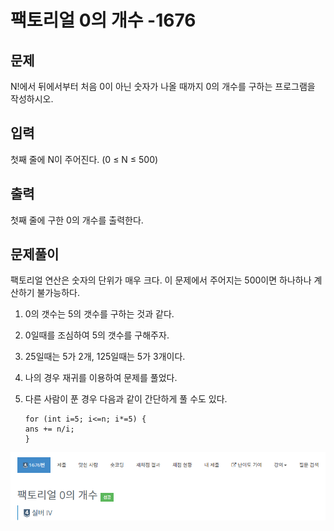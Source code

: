 # 팩토리얼 0의 개수 -1676

## 문제

N!에서 뒤에서부터 처음 0이 아닌 숫자가 나올 때까지 0의 개수를 구하는 프로그램을 작성하시오.

## 입력

첫째 줄에 N이 주어진다. (0 ≤ N ≤ 500)

## 출력

첫째 줄에 구한 0의 개수를 출력한다.

## 문제풀이

팩토리얼 연산은 숫자의 단위가 매우 크다. 이 문제에서 주어지는 500이면 하나하나 계산하기 불가능하다.

1. 0의 갯수는 5의 갯수를 구하는 것과 같다.
2. 0일때를 조심하여 5의 갯수를 구해주자.
3. 25일때는 5가 2개, 125일때는 5가 3개이다.
4. 나의 경우 재귀를 이용하여 문제를 풀었다.
5. 다른 사람이 푼 경우 다음과 같이 간단하게 풀 수도 있다.


       for (int i=5; i<=n; i*=5) {
       ans += n/i;
       }

![](./img/1.PNG)